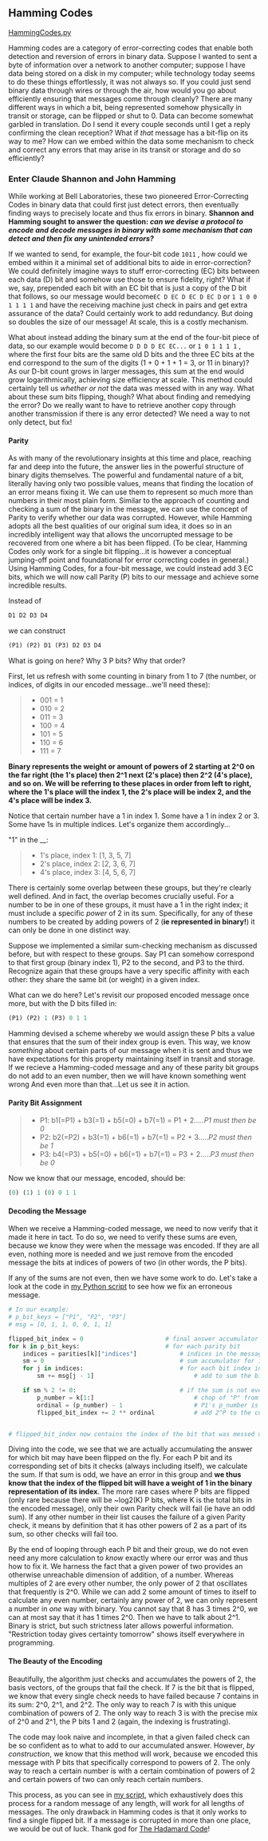 ## Hamming Codes 

[HammingCodes.py](https://github.com/benmeyersUSC/RandomScripts/tree/main/error_correcting_codes)

Hamming codes are a category of error-correcting codes that enable both detection and reversion of errors in binary data. Suppose I wanted to sent a byte of information over a network
to another computer; suppose I have data being stored on a disk in my computer; while technology today seems to do these things effortlessly, it was not always so. If you could just send binary data through wires or through the air, how would you go about efficiently ensuring that messages come through cleanly? There are many different ways in which a bit, being represented somehow physically in transit or storage, can be flipped or shut to 0. Data can become somewhat garbled in translation. 
Do I send it every couple seconds until I get a reply confirming
the clean reception? What if *that* message has a bit-flip on its way to me?
How can we embed within the data some mechanism to check and correct any errors that may arise in its transit or storage and do so efficiently?

### Enter Claude Shannon and John Hamming
While working at Bell Laboratories, these two pioneered Error-Correcting Codes in binary data that could first just detect errors, then eventually finding ways to precisely locate and thus fix errors in binary. 
**Shannon and Hamming sought to answer the question: *can we devise a protocol to encode and decode messages in binary with some mechanism that can detect and then fix any unintended errors?***


If we wanted to send, for example, the four-bit code ```1011``` , how could we embed within it a minimal set of additional bits to aide in error-correction? We could definitely imagine ways
to stuff error-correcting (EC) bits between each data (D) bit and somehow use those to ensure fidelity, right? What if we, say, prepended each bit with an EC bit that is just a copy of
the D bit that follows, so our message would become```EC D EC D EC D EC D``` or ```1 1 0 0 1 1 1 1``` and have the receiving machine just check in pairs and get extra assurance of the data? Could certainly work to add redundancy. But doing so doubles the size of our message! At scale, this is a costly
mechanism. 

What about instead adding the binary sum at the end of the four-bit piece of data, so our example would become ```D D D D EC EC...``` or ```1 0 1 1 1 1``` , where the first four bits are the same old D bits and the three EC bits at the end correspond to the sum of the digits (1 + 0 + 1 + 1 = 3, or 11 in binary)? As our D-bit count grows in larger messages, this sum at the end would grow logarithmically, achieving size efficiency at scale. This method could certainly tell us *whether or not* the data was messed with in any way. What about these sum bits flipping, though? What about finding and remedying the error?
Do we really want to have to retrieve another copy through another transmission if there is any error detected? We need a way to not only detect, but fix!


#### Parity

As with many of the revolutionary insights at this time and place, reaching far and deep into the future, the answer lies in the powerful structure of binary digits themselves. The powerful and fundamental nature of a bit, literally having only two possible values, means that finding the location of an error means fixing it. We can use them to represent so much more than numbers in their most plain form. 
Similar to the approach of counting and checking a sum of the binary in the message, we can use the concept of Parity to verify whether our data was corrupted. However, while Hamming adopts all the best qualities of our original sum idea, it does so in an incredibly intelligent way that allows the uncorrupted message to be recovered from one where a bit has been flipped. (To be clear, Hamming Codes only work for a single bit flipping...it is however a conceptual jumping-off point and foundational for error correcting codes in general.)
Using Hamming Codes, for a four-bit message, we could instead add 3 EC bits, which we will now call Parity (P) bits to our message and achieve some incredible results. 

Instead of 
```python
D1 D2 D3 D4
```
we can construct 
```python
(P1) (P2) D1 (P3) D2 D3 D4
```

What is going on here? Why 3 P bits? Why that order?

First, let us refresh with some counting in binary from 1 to 7 (the number, or indices, of digits in our encoded message...we'll need these): 
>- 001 = 1
>- 010 = 2
>- 011 = 3
>- 100 = 4
>- 101 = 5
>- 110 = 6
>- 111 = 7

**Binary represents the weight or amount of powers of 2 starting at 2^0 on the far right (the 1's place) then 2^1 next (2's place) then 2^2 (4's place), and so on. We will be referring to these places in order from left to right, where the 1's place will the index 1, the 2's place will be index 2, and the 4's place will be index 3.**


Notice that certain number have a 1 in index 1. Some have a 1 in index 2 or 3. Some have
1s in multiple indices. Let's organize them accordingly...

"1" in the __:
>- 1's place, index 1: [1, 3, 5, 7]
>- 2's place, index 2: [2, 3, 6, 7]
>- 4's place, index 3: [4, 5, 6, 7]


There is certainly some overlap between these groups, but they're clearly well defined. And in fact, the overlap becomes crucially useful. For a number to be in one of these groups, it must have a 1 in the right index; it must include a specific *power* of 2 in its sum. Specifically, for any of these numbers to be created by adding powers of 2 (**ie represented in binary!**) it can only be done in one distinct way. 


Suppose we implemented a similar sum-checking mechanism as discussed before, but with respect to these groups. Say P1 can somehow correspond to that first group (binary index 1), P2 to the second, and P3 to the third. Recognize again that these groups have a very specific affinity with each other: they share the same bit (or weight) in a given index. 

What can we do here? Let's revisit our proposed encoded message once more, 
but with the D bits filled in:

```python
(P1) (P2) 1 (P3) 0 1 1
```

Hamming devised a scheme whereby we would assign these P bits a value that ensures that the sum of their index group is even. This way, we know *something* about certain parts of our message when it is sent and thus we have expectations for this property maintaining itself in transit and storage. If we recieve a Hamming-coded message and any of these parity bit groups do not add to an even number, then we will have known something went wrong And even more than that...Let us see it in action.

#### Parity Bit Assignment
>- P1: b1(=P1) + b3(=1) + b5(=0) + b7(=1) = P1 + 2.....*P1 must then be 0*
>- P2: b2(=P2) + b3(=1) + b6(=1) + b7(=1) = P2 + 3.....*P2 must then be 1*
>- P3: b4(=P3) + b5(=0) + b6(=1) + b7(=1) = P3 + 2.....*P3 must then be 0*

Now we know that our message, encoded, should be:

```python
(0) (1) 1 (0) 0 1 1
```

#### Decoding the Message
When we receive a Hamming-coded message, we need to now verify that it made it here in tact. To do so, we need to verify these sums are even, because we know they were when the message was encoded. If they are all even, nothing more is needed and we just remove from the encoded message the bits at indices of powers of two (in other words, the P bits). 

If any of the sums are not even, then we have some work to do. Let's take a look at the code in [my Python script](https://github.com/benmeyersUSC/RandomScripts/tree/main/error_correcting_codes) to see how we fix an erroneous message. 

```python
# In our example:
# p_bit_keys = ["P1", "P2", "P3"]
# msg = [0, 1, 1, 0, 0, 1, 1]

flipped_bit_index = 0                       # final answer accumulator
for k in p_bit_keys:                        # for each parity bit
    indices = parities[k]["indices"]            # indices in the message that a P bit corresponds to (in P1's loop this would be [1, 3, 5, 7]
    sm = 0                                      # sum accumulator for inner loop
    for j in indices:                           # for each bit index in the indices we are checking
        sm += msg[j - 1]                            # add to sum the bit at the given index

    if sm % 2 != 0:                             # if the sum is not even
        p_number = k[1:]                            # chop of "P" from the P bit key (in P1's loop this is literally "P1" without the first character = "1")
        ordinal = (p_number) - 1                    # P1's p_number is 1, which is in index 0 of the message string...P2 in 1, P3 in 3, P4 in 7, P5 in 15...
        flipped_bit_index += 2 ** ordinal           # add 2^P to the current sum


# flipped_bit_index now contains the index of the bit that was messed up in the message we are decoding
```

Diving into the code, we see that we are actually accumulating the answer for which bit may have been flipped on the fly. For each P bit and its corresponding set of bits it checks (always including itself), we calculate the sum. If that sum is odd, we have an error in this group and **we thus know that the index of the flipped bit will have a weight of 1 in the binary representation of its index**. The more rare cases where P bits are flipped (only rare because there will be ~log2(K) P bits, where K is the total bits in the encoded message), only their own Parity check will fail (ie have an odd sum). If any other number in their list causes the failure of a given Parity check, it means by definition that it has other powers of 2 as a part of its sum, so other checks will fail too. 

By the end of looping through each P bit and their group, we do not even need any more calculation to *know* exactly where our error was and thus how to fix it. We harness the fact that a given power of two provides an otherwise unreachable dimension of addition, of a number. Whereas multiples of 2 are every other number, the only power of 2 that oscillates that frequently is 2^0. While we can add 2 some amount of times to itself to calculate any even number, certainly any power of 2, we can only represent a number in *one* way with binary. You cannot say that 8 has 3 times 2^0, we can at most say that it has 1 times 2^0. Then we have to talk about 2^1. Binary is strict, but such strictness later allows powerful information. "Restriction today gives certainty tomorrow" shows itself everywhere in programming.

#### The Beauty of the Encoding

Beautifully, the algorithm just checks and accumulates the powers of 2, the basis vectors, of the groups that fail the check. If 7 is the bit that is flipped, we know that every single check needs to have failed because 7 contains in its sum: 2^0, 2^1, and 2^2. The only way to reach 7 is with this unique combination of powers of 2. The only way to reach 3 is with the precise mix of 2^0 and 2^1, the P bits 1 and 2 (again, the indexing is frustrating). 

The code may look naive and incomplete, in that a given failed check can be so confident as to what to add to our accumulated answer. However, *by construction*, we know that this method will work, because we encoded this message with P bits that specifically correspond to powers of 2. The only way to reach a certain number is with a certain combination of powers of 2 and certain powers of two can only reach certain numbers.


This process, as you can see in [my script](https://github.com/benmeyersUSC/RandomScripts/tree/main/error_correcting_codes), which exhaustively does this process for a random message of any length, will work for all lengths of messages. The only drawback in Hamming codes is that it only works to find a single flipped bit. If a message is corrupted in more than one place, we would be out of luck. Thank god for [The Hadamard Code](https://benmeyersusc.github.io/2024/11/29/hadamard-code.html)!

